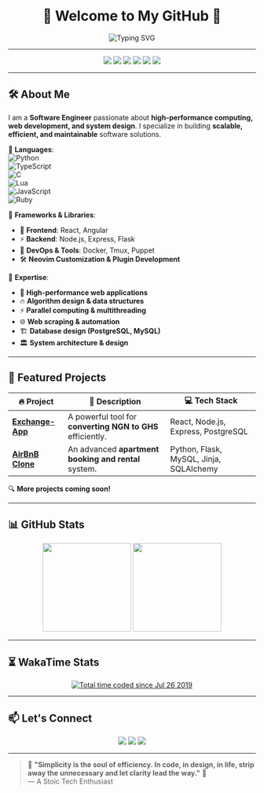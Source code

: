 <!-- HEADER -->
<h1 align="center">🚀 Welcome to My GitHub 🚀</h1>

<p align="center">
  <img src="https://readme-typing-svg.demolab.com?font=Fira+Code&size=18&pause=1000&color=F7B93E&width=600&height=50&lines=Software+Engineer+%7C+Web+Dev+%7C+C+%26+Python+%7C+TypeScript;Navigating+the+Paradigms+of+Programming" alt="Typing SVG">
</p>

---

<!-- BADGES -->
<p align="center">
  <img src="https://img.shields.io/badge/Code-C-blue?style=for-the-badge&logo=c&logoColor=white">
  <img src="https://img.shields.io/badge/Code-Python-informational?style=for-the-badge&logo=python&logoColor=yellow">
  <img src="https://img.shields.io/badge/Code-TypeScript-informational?style=for-the-badge&logo=typescript&logoColor=white">
  <img src="https://img.shields.io/badge/Tools-Tmux-1BB91F?style=for-the-badge&logo=tmux&logoColor=white">
  <img src="https://img.shields.io/badge/OS-Arch%20Linux-1793D1?style=for-the-badge&logo=arch-linux&logoColor=white">
  <img src="https://img.shields.io/badge/Editor-Neovim-57A143?style=for-the-badge&logo=neovim&logoColor=white">
</p>

---

## 🛠️ About Me  

I am a **Software Engineer** passionate about **high-performance computing, web development, and system design**. I specialize in building **scalable, efficient, and maintainable** software solutions.  

🔹 **Languages**:  
![Python](https://img.shields.io/badge/Python-3776AB?style=flat-square&logo=python&logoColor=white)  
![TypeScript](https://img.shields.io/badge/TypeScript-007ACC?style=flat-square&logo=typescript&logoColor=white)  
![C](https://img.shields.io/badge/C-00599C?style=flat-square&logo=c&logoColor=white)  
![Lua](https://img.shields.io/badge/Lua-2C2D72?style=flat-square&logo=lua&logoColor=white)  
![JavaScript](https://img.shields.io/badge/JavaScript-F7DF1E?style=flat-square&logo=javascript&logoColor=black)  
![Ruby](https://img.shields.io/badge/Ruby-CC342D?style=flat-square&logo=ruby&logoColor=white)  

🔹 **Frameworks & Libraries**:  
- 🚀 **Frontend**: React, Angular  
- ⚡ **Backend**: Node.js, Express, Flask  
- 🔧 **DevOps & Tools**: Docker, Tmux, Puppet  
- 🛠️ **Neovim Customization & Plugin Development**  

🔹 **Expertise**:  
- 🚀 **High-performance web applications**  
- 🔥 **Algorithm design & data structures**  
- ⚡ **Parallel computing & multithreading**  
- 🌐 **Web scraping & automation**  
- 🏗️ **Database design (PostgreSQL, MySQL)**  
- 🏛️ **System architecture & design**  

---

## 📌 Featured Projects  

| 🔥 Project | 🚀 Description | 💻 Tech Stack |
|------------|--------------|--------------|
| **[Exchange-App](#)** | A powerful tool for **converting NGN to GHS** efficiently. | React, Node.js, Express, PostgreSQL |
| **[AirBnB Clone](#)** | An advanced **apartment booking and rental** system. | Python, Flask, MySQL, Jinja, SQLAlchemy |

🔍 **More projects coming soon!**

---

## 📊 GitHub Stats  

<div align="center">
  <img src="https://github-readme-stats.vercel.app/api?username=luckys-lnz&show_icons=true&theme=gruvbox" height="180">
  <img src="https://github-readme-streak-stats.herokuapp.com/?user=luckys-lnz&theme=gruvbox" height="180">
</div>

---

## ⏳ WakaTime Stats  

<p align="center">
<a href="https://wakatime.com/@28b5dd51-fde9-4a16-96b8-780a935ab823"><img src="https://wakatime.com/badge/user/28b5dd51-fde9-4a16-96b8-780a935ab823.svg" alt="Total time coded since Jul 26 2019" /></a></p>

---

## 📫 Let's Connect  

<p align="center">
  <a href="mailto:luckyarchibong000@gmail.com"><img src="https://img.shields.io/badge/Email-D14836?style=for-the-badge&logo=gmail&logoColor=white"></a>
  <a href="https://www.linkedin.com/in/lucky-archibong-2a177899/"><img src="https://img.shields.io/badge/LinkedIn-0077B5?style=for-the-badge&logo=linkedin&logoColor=white"></a>
  <a href="https://twitter.com/l25j30"><img src="https://img.shields.io/badge/Twitter-1DA1F2?style=for-the-badge&logo=twitter&logoColor=white"></a>
</p>

---

> 🌟 **"Simplicity is the soul of efficiency. In code, in design, in life, strip away the unnecessary and let clarity lead the way."** 🚀  
> — A Stoic Tech Enthusiast 

